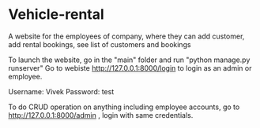 # Vehicle-rental

A website for the employees of company, where they can add customer, add rental bookings, see list of customers and bookings

To launch the website, go in the "main" folder and run "python manage.py runserver" Go to webiste http://127.0.0.1:8000/login to login as an admin or employee.

Username: Vivek 
Password: test

To do CRUD operation on anything including employee accounts, go to http://127.0.0.1:8000/admin , login with same credentials.
